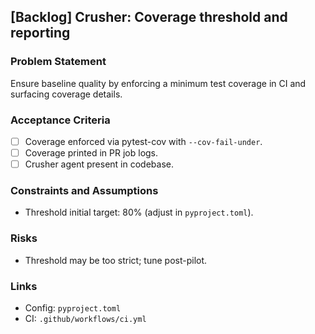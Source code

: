 ## [Backlog] Crusher: Coverage threshold and reporting

### Problem Statement
Ensure baseline quality by enforcing a minimum test coverage in CI and surfacing coverage details.

### Acceptance Criteria
- [ ] Coverage enforced via pytest-cov with `--cov-fail-under`.
- [ ] Coverage printed in PR job logs.
- [ ] Crusher agent present in codebase.

### Constraints and Assumptions
- Threshold initial target: 80% (adjust in `pyproject.toml`).

### Risks
- Threshold may be too strict; tune post-pilot.

### Links
- Config: `pyproject.toml`
- CI: `.github/workflows/ci.yml`


